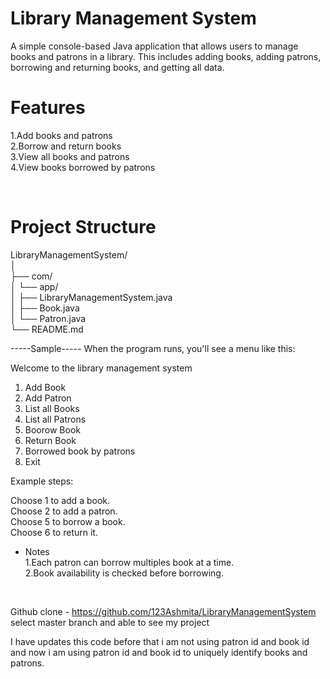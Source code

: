 # Library Management System  <br>
A simple console-based Java application that allows users to manage books and patrons in a library. This includes adding books, adding patrons, borrowing and returning books, and getting all data.
<br>
#  Features   <br>
1.Add books and patrons   <br>
2.Borrow and return books  <br>
3.View all books and patrons  <br>
4.View books borrowed by patrons <br>


<br>

# Project Structure  <br>

LibraryManagementSystem/  <br>
│    <br> 
├── com/  <br>
│   └── app/   <br>
│       ├── LibraryManagementSystem.java   <br>
│       ├── Book.java   <br>
│       └── Patron.java   <br>
└── README.md   <br>


-----Sample-----
When the program runs, you'll see a menu like this:  <br>

Welcome to the library management system  <br>
1. Add Book  <br>
2. Add Patron  <br>
3. List all Books  <br>
4. List all Patrons  <br>
5. Boorow Book  <br>
6. Return Book  <br>
7. Borrowed book by patrons  <br>
8. Exit  <br>

Example steps:   <br>

Choose 1 to add a book.  <br>
Choose 2 to add a patron.  <br>
Choose 5 to borrow a book.   <br>
Choose 6 to return it.  <br>

* Notes   <br>
1.Each patron can borrow multiples book at a time.  <br>
2.Book availability is checked before borrowing.   <br>
<br>


  Github clone - https://github.com/123Ashmita/LibraryManagementSystem   <br>
  select master branch and able to see my project   <br>

  I have updates this code before that i am not using patron id and book  id and now i am using patron id and book id to uniquely identify books and patrons.
